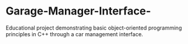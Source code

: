 # Garage-Manager-Interface-
Educational project demonstrating basic object-oriented programming principles in C++ through a car management interface.
